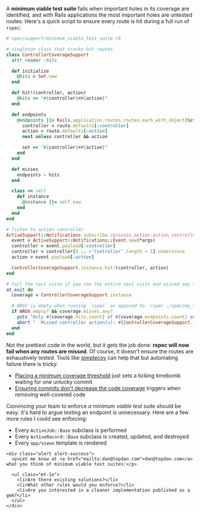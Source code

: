 A __minimum viable test suite__ fails when important holes in its coverage are identified, and with Rails applications the most important holes are untested routes. Here's a quick script to ensure every route is hit during a full run of `rspec`:

```ruby
# spec/support/minimum_viable_test_suite.rb

# singleton class that tracks hit routes
class ControllerCoverageSupport
  attr_reader :hits

  def initialize
    @hits = Set.new
  end

  def hit!(controller, action)
    @hits << "#{controller}##{action}"
  end

  def endpoints
    @endpoints ||= Rails.application.routes.routes.each_with_object(Set.new) do |route, set|
      controller = route.defaults[:controller]
      action = route.defaults[:action]
      next unless controller && action

      set << "#{controller}##{action}"
    end
  end

  def misses
    endpoints - hits
  end

  class << self
    def instance
      @instance ||= self.new
    end
  end
end

# listen to action controller
ActiveSupport::Notifications.subscribe /process_action.action_controller/ do |*args|
  event = ActiveSupport::Notifications::Event.new(*args)
  controller = event.payload[:controller]
  controller = controller[0 .. -'Controller'.length - 1].underscore
  action = event.payload[:action]

  ControllerCoverageSupport.instance.hit!(controller, action)
end

# fail the test suite if you ran the entire test suite and missed any routes
at_exit do
  coverage = ControllerCoverageSupport.instance

  # ARGV is empty when running `rspec` as opposed to `rspec ./spec/my_spec.rb`
  if ARGV.empty? && coverage.misses.any?
    puts "Only #{coverage.hits.count} of #{coverage.endpoints.count} endpoints were hit"
    abort "  Missed controller action(s): #{ControllerCoverageSupport.instance.misses.to_a.sort.join(', ')}"
  end
end
```

Not the prettiest code in the world, but it gets the job done: __rspec will now fail when any routes are missed__. Of course, it doesn't ensure the routes are exhaustively tested. Tools like [simplecov](https://github.com/colszowka/simplecov) can help that but automating failure there is tricky:

* [Placing a minimum coverage threshold](https://github.com/colszowka/simplecov/issues/373) just sets a ticking timebomb waiting for one unlucky commit
* [Ensuring commits don't decrease the code coverage](https://github.com/colszowka/simplecov/issues/11) triggers when removing well-covered code

Convincing your team to enforce _a minimum viable test suite_ should be easy: it's hard to argue testing an endpoint is unnecessary. Here are a few more rules I could see enforcing:

* Every `ActiveJob::Base` subclass is performed
* Every `ActiveRecord::Base` subclass is created, updated, and destroyed
* Every `app/views` template is rendered

```raw
<div class="alert alert-success">
  <p>Let me know at <a href="mailto:dan@topdan.com">dan@topdan.com</a> what you think of minimum viable test suites:</p>

  <ul class="mt-1e">
    <li>Are there existing solutions?</li>
    <li>What other rules would you enforce?</li>
    <li>Are you interested in a cleaner implementation published as a gem?</li>
  </ul>
</div>
```
